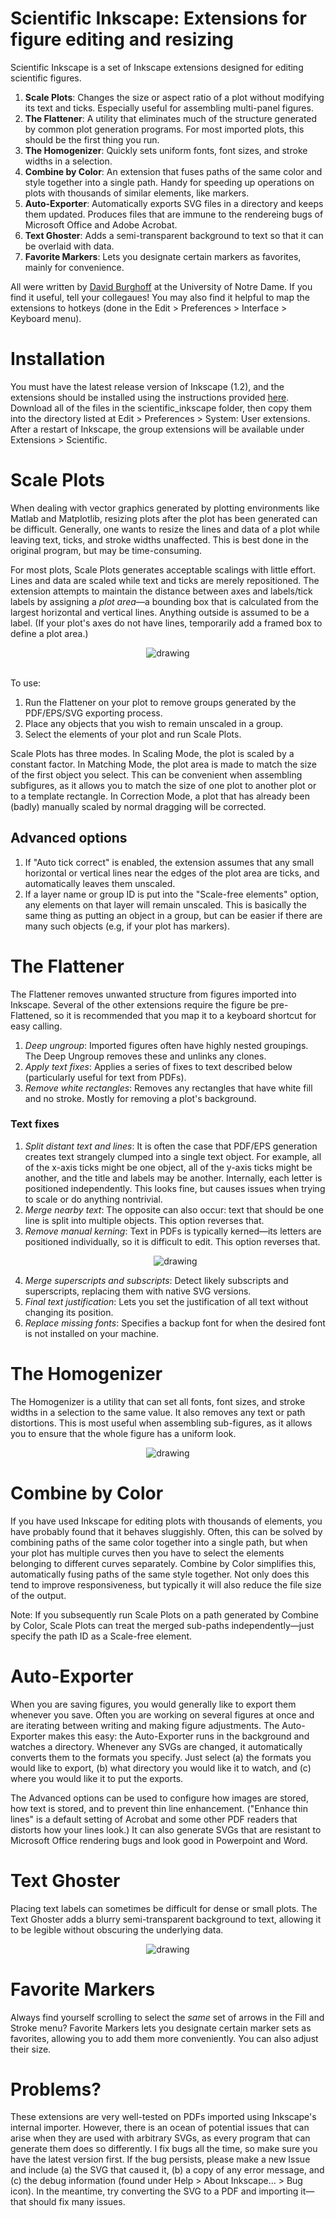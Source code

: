 # Scientific Inkscape: Extensions for figure editing and resizing
Scientific Inkscape is a set of Inkscape extensions designed for editing scientific figures.

1. **Scale Plots**: Changes the size or aspect ratio of a plot without modifying its text and ticks. Especially useful for assembling multi-panel figures.
2. **The Flattener**: A utility that eliminates much of the structure generated by common plot generation programs. For most imported plots, this should be the first thing you run.
3. **The Homogenizer**: Quickly sets uniform fonts, font sizes, and stroke widths in a selection.
4. **Combine by Color**: An extension that fuses paths of the same color and style together into a single path. Handy for speeding up operations on plots with thousands of similar elements, like markers. 
5. **Auto-Exporter**: Automatically exports SVG files in a directory and keeps them updated. Produces files that are immune to the rendereing bugs of Microsoft Office and Adobe Acrobat. 
6. **Text Ghoster**: Adds a semi-transparent background to text so that it can be overlaid with data.
7. **Favorite Markers**: Lets you designate certain markers as favorites, mainly for convenience. 

All were written by [David Burghoff](https://dburghoff.com) at the University of Notre Dame. If you find it useful, tell your collegaues! You may also find it helpful to map the extensions to hotkeys (done in the Edit > Preferences > Interface > Keyboard menu).

# Installation
You must have the latest release version of Inkscape (1.2), and the extensions should be installed using the instructions provided [here](https://inkscape.org/gallery/=extension/). Download all of the files in the scientific_inkscape folder, then copy them into the directory listed at Edit > Preferences > System: User extensions. After a restart of Inkscape, the group extensions will be available under Extensions > Scientific.

# Scale Plots
When dealing with vector graphics generated by plotting environments like Matlab and Matplotlib, resizing plots after the plot has been generated can be difficult. Generally, one wants to resize the lines and data of a plot while leaving text, ticks, and stroke widths unaffected. This is best done in the original program, but may be time-consuming.

For most plots, Scale Plots generates acceptable scalings with little effort. Lines and data are scaled while text and ticks are merely repositioned. The extension attempts to maintain the distance between axes and labels/tick labels by assigning a _plot area_—a bounding box that is calculated from the largest horizontal and vertical lines. Anything outside is assumed to be a label. (If your plot's axes do not have lines, temporarily add a framed box to define a plot area.)
<p align="center"><img src="https://github.com/burghoff/Academic-Inkscape/blob/main/examples/Scale%20Plots%20example.svg" alt="drawing" ></img></p>
<br>To use:

1. Run the Flattener on your plot to remove groups generated by the PDF/EPS/SVG exporting process. 
2. Place any objects that you wish to remain unscaled in a group.
3. Select the elements of your plot and run Scale Plots.

Scale Plots has three modes. In Scaling Mode, the plot is scaled by a constant factor. In Matching Mode, the plot area is made to match the size of the first object you select. This can be convenient when assembling subfigures, as it allows you to match the size of one plot to another plot or to a template rectangle. In Correction Mode, a plot that has already been (badly) manually scaled by normal dragging will be corrected.

## Advanced options
1. If "Auto tick correct" is enabled, the extension assumes that any small horizontal or vertical lines near the edges of the plot area are ticks, and automatically leaves them unscaled.
2. If a layer name or group ID is put into the "Scale-free elements" option, any elements on that layer will remain unscaled. This is basically the same thing as putting an object in a group, but can be easier if there are many such objects (e.g, if your plot has markers).

# The Flattener
The Flattener removes unwanted structure from figures imported into Inkscape. Several of the other extensions require the figure be pre-Flattened, so it is recommended that you map it to a keyboard shortcut for easy calling.
1. *Deep ungroup*: Imported figures often have highly nested groupings. The Deep Ungroup removes these and unlinks any clones.
2. *Apply text fixes*: Applies a series of fixes to text described below (particularly useful for text from PDFs).
3. *Remove white rectangles*: Removes any rectangles that have white fill and no stroke. Mostly for removing a plot's background.

### Text fixes
<ol>
<li><i>Split distant text and lines</i>: It is often the case that PDF/EPS generation creates text strangely clumped into a single text object. For example, all of the x-axis ticks might be one object, all of the y-axis ticks might be another, and the title and labels may be another. Internally, each letter is positioned independently. This looks fine, but causes issues when trying to scale or do anything nontrivial.</li>
<li><i>Merge nearby text</i>: The opposite can also occur: text that should be one line is split into multiple objects. This option reverses that.
<li><i>Remove manual kerning</i>: Text in PDFs is typically kerned—its letters are positioned individually, so it is difficult to edit. This option reverses that.</li>
<p align="center"><img src="https://github.com/burghoff/Scientific-Inkscape/blob/main/examples/kerning_removalb.svg" alt="drawing" ></img></p>
<li><i>Merge superscripts and subscripts</i>: Detect likely subscripts and superscripts, replacing them with native SVG versions.</li>
<li><i>Final text justification</i>: Lets you set the justification of all text without changing its position.
<li><i>Replace missing fonts</i>: Specifies a backup font for when the desired font is not installed on your machine.</li></ol>

# The Homogenizer
The Homogenizer is a utility that can set all fonts, font sizes, and stroke widths in a selection to the same value. It also removes any text or path distortions. This is most useful when assembling sub-figures, as it allows you to ensure that the whole figure has a uniform look. 
<p align="center"><img src="https://github.com/burghoff/Academic-Inkscape/blob/main/examples/Homogenizer.svg" alt="drawing" ></img></p>

# Combine by Color
If you have used Inkscape for editing plots with thousands of elements, you have probably found that it behaves sluggishly. Often, this can be solved by combining paths of the same color together into a single path, but when your plot has multiple curves then you have to select the elements belonging to different curves separately. Combine by Color simplifies this, automatically fusing paths of the same style together. Not only does this tend to improve responsiveness, but typically it will also reduce the file size of the output.

Note: If you subsequently run Scale Plots on a path generated by Combine by Color, Scale Plots can treat the merged sub-paths independently—just specify the path ID as a Scale-free element.

# Auto-Exporter
When you are saving figures, you would generally like to export them whenever you save. Often you are working on several figures at once and are iterating between writing and making figure adjustments. The Auto-Exporter makes this easy: the Auto-Exporter runs in the background and watches a directory. Whenever any SVGs are changed, it automatically converts them to the formats you specify. Just select (a) the formats you would like to export, (b) what directory you would like it to watch, and (c) where you would like it to put the exports.

The Advanced options can be used to configure how images are stored, how text is stored, and to prevent thin line enhancement. ("Enhance thin lines" is a default setting of Acrobat and some other PDF readers that distorts how your lines look.) It can also generate SVGs that are resistant to Microsoft Office rendering bugs and look good in Powerpoint and Word.

# Text Ghoster
Placing text labels can sometimes be difficult for dense or small plots. The Text Ghoster adds a blurry semi-transparent background to text, allowing it to be legible without obscuring the underlying data.

<p align="center"><img src="https://github.com/burghoff/Academic-Inkscape/blob/main/examples/Ghoster.svg" alt="drawing" ></img></p>

# Favorite Markers
Always find yourself scrolling to select the *same* set of arrows in the Fill and Stroke menu? Favorite Markers lets you designate certain marker sets as favorites, allowing you to add them more conveniently. You can also adjust their size.

# Problems?
These extensions are very well-tested on PDFs imported using Inkscape's internal importer. However, there is an ocean of potential issues that can arise when they are used with arbitrary SVGs, as every program that can generate them does so differently. I fix bugs all the time, so make sure you have the latest version first. If the bug persists, please make a new Issue and include (a) the SVG that caused it, (b) a copy of any error message, and (c) the debug information (found under Help > About Inkscape... > Bug icon). In the meantime, try converting the SVG to a PDF and importing it—that should fix many issues.
